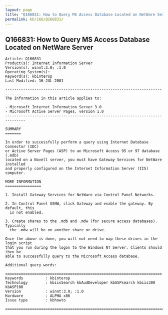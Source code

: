 ```yaml
---
layout: page
title: "Q166831: How to Query MS Access Database Located on NetWare Server"
permalink: kb/166/Q166831/
---
```


## Q166831: How to Query MS Access Database Located on NetWare Server

	Article: Q166831
	Product(s): Internet Information Server
	Version(s): winnt:3.0; :1.0
	Operating System(s): 
	Keyword(s): kbinterop
	Last Modified: 16-JUL-2001
	
	-------------------------------------------------------------------------------
	The information in this article applies to:
	
	- Microsoft Internet Information Server 3.0 
	- Microsoft Active Server Pages, version 1.0 
	-------------------------------------------------------------------------------
	
	SUMMARY
	=======
	
	In order to successfully perform a query using Internet Database Connector (IDC)
	or Active Server Pages (ASP) to an Microsoft Access 95 or 97 database (.mdb)
	located on a Novell server, you must have Gateway Services for NetWare installed
	and properly configured on the Internet Information Server (IIS) computer.
	
	MORE INFORMATION
	================
	
	1. Install Gateway Services for NetWare via Control Panel Networks.
	
	2. In Control Panel GSNW, click Gateway and enable the gateway. By default, this
	  is not enabled.
	
	3. Create shares to the .mdb and .mdw (for secure access databases). Typically
	  the .mdw will be on another share or drive.
	
	Once the above is done, you will not need to map these drives in the login script
	that you run during the logon to the Windows NT Server. Clients should then be
	able to successfully query to the Microsoft Access database.
	
	Additional query words:
	
	======================================================================
	Keywords          : kbinterop 
	Technology        : kbiisSearch kbAudDeveloper kbASPsearch kbiis300 kbASP100
	Version           : winnt:3.0; :1.0
	Hardware          : ALPHA x86
	Issue type        : kbhowto
	
	=============================================================================
	
